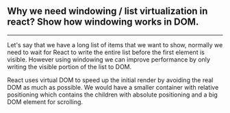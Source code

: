 ## Why we need windowing / list virtualization in react? Show how windowing works in DOM.

---

Let's say that we have a long list of items that we want to show, normally we need to wait for React to write the entire list before the first element is visible. However using windowing we can improve performance by only writing the visible portion of the list to DOM.

React uses virtual DOM to speed up the initial render by avoiding the real DOM as much as possible. We would have a smaller container with relative positioning which contains the children with absolute positioning and a big DOM element for scrolling.
